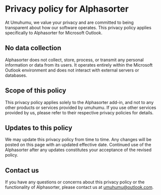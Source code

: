 # Privacy policy for Alphasorter

At Umuhumu, we value your privacy and are committed to being transparent about how our software operates. This privacy policy applies specifically to Alphasorter for Microsoft Outlook.

## No data collection
Alphasorter does not collect, store, process, or transmit any personal information or data from its users. It operates entirely within the Microsoft Outlook environment and does not interact with external servers or databases.

## Scope of this policy
This privacy policy applies solely to the Alphasorter add-in, and not to any other products or services provided by umuhumu. If you use other services provided by us, please refer to their respective privacy policies for details.

## Updates to this policy
We may update this privacy policy from time to time. Any changes will be posted on this page with an updated effective date. Continued use of the Alphasorter after any updates constitutes your acceptance of the revised policy.

## Contact us
If you have any questions or concerns about this privacy policy or the functionality of Alphasorter, please contact us at umuhumu@outlook.com.
